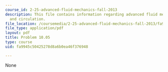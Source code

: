 ```yaml
---
course_id: 2-25-advanced-fluid-mechanics-fall-2013
description: This file contains information regarding advanced fluid mechanics, vorticity
  and circulation.
file_location: /coursemedia/2-25-advanced-fluid-mechanics-fall-2013/fa9945c50425278d8a6b0ea46f376948_MIT2_25F13_Problem10.05.pdf
file_type: application/pdf
layout: pdf
title: Problem 10.05
type: course
uid: fa9945c50425278d8a6b0ea46f376948

---
```

None